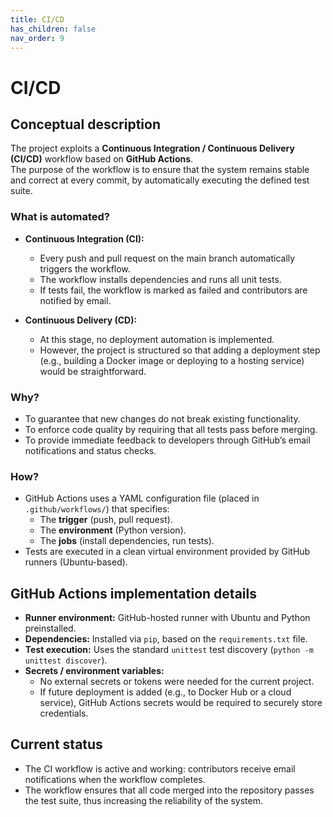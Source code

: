 ```yaml
---
title: CI/CD
has_children: false
nav_order: 9
---
```


# CI/CD

## Conceptual description

The project exploits a **Continuous Integration / Continuous Delivery (CI/CD)** workflow based on **GitHub Actions**.  
The purpose of the workflow is to ensure that the system remains stable and correct at every commit, by automatically executing the defined test suite.  

### What is automated?
- **Continuous Integration (CI):**  
  - Every push and pull request on the main branch automatically triggers the workflow.  
  - The workflow installs dependencies and runs all unit tests.  
  - If tests fail, the workflow is marked as failed and contributors are notified by email.  

- **Continuous Delivery (CD):**  
  - At this stage, no deployment automation is implemented.  
  - However, the project is structured so that adding a deployment step (e.g., building a Docker image or deploying to a hosting service) would be straightforward.

### Why?
- To guarantee that new changes do not break existing functionality.  
- To enforce code quality by requiring that all tests pass before merging.  
- To provide immediate feedback to developers through GitHub’s email notifications and status checks.  

### How?
- GitHub Actions uses a YAML configuration file (placed in `.github/workflows/`) that specifies:  
  - The **trigger** (push, pull request).  
  - The **environment** (Python version).  
  - The **jobs** (install dependencies, run tests).  
- Tests are executed in a clean virtual environment provided by GitHub runners (Ubuntu-based).  

## GitHub Actions implementation details

- **Runner environment:** GitHub-hosted runner with Ubuntu and Python preinstalled.  
- **Dependencies:** Installed via `pip`, based on the `requirements.txt` file.  
- **Test execution:** Uses the standard `unittest` test discovery (`python -m unittest discover`).  
- **Secrets / environment variables:**  
  - No external secrets or tokens were needed for the current project.  
  - If future deployment is added (e.g., to Docker Hub or a cloud service), GitHub Actions secrets would be required to securely store credentials.  

## Current status

- The CI workflow is active and working: contributors receive email notifications when the workflow completes.  
- The workflow ensures that all code merged into the repository passes the test suite, thus increasing the reliability of the system.  

